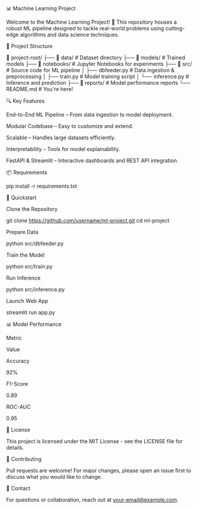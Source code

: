 📊 Machine Learning Project

Welcome to the Machine Learning Project! 🚀 This repository houses a robust ML pipeline designed to tackle real-world problems using cutting-edge algorithms and data science techniques.

🧰 Project Structure

📂 project-root/
├── 📁 data/              # Dataset directory
├── 📁 models/            # Trained models
├── 📁 notebooks/         # Jupyter Notebooks for experiments
├── 📁 src/               # Source code for ML pipeline
│   ├── dbfeeder.py       # Data ingestion & preprocessing
│   ├── train.py          # Model training script
│   └── inference.py      # Inference and prediction
├── 📁 reports/           # Model performance reports
└── README.md             # You're here!

🔍 Key Features

End-to-End ML Pipeline – From data ingestion to model deployment.

Modular Codebase – Easy to customize and extend.

Scalable – Handles large datasets efficiently.

Interpretability – Tools for model explainability.

FastAPI & Streamlit – Interactive dashboards and REST API integration.

📦 Requirements

pip install -r requirements.txt

🚀 Quickstart

Clone the Repository

git clone https://github.com/username/ml-project.git
cd ml-project

Prepare Data

python src/dbfeeder.py

Train the Model

python src/train.py

Run Inference

python src/inference.py

Launch Web App

streamlit run app.py

📊 Model Performance

Metric

Value

Accuracy

92%

F1-Score

0.89

ROC-AUC

0.95

📜 License

This project is licensed under the MIT License - see the LICENSE file for details.

🤝 Contributing

Pull requests are welcome! For major changes, please open an issue first to discuss what you would like to change.

📧 Contact

For questions or collaboration, reach out at your-email@example.com.
